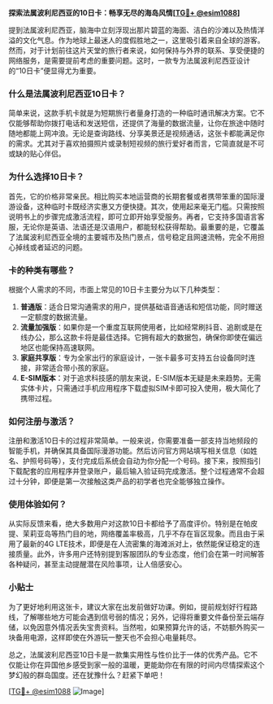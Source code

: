 **探索法属波利尼西亚的10日卡：畅享无尽的海岛风情[[TG💪+ @esim1088](https://t.me/s/esim1088)]**

提到法属波利尼西亚，脑海中立刻浮现出那片碧蓝的海面、洁白的沙滩以及热情洋溢的文化气息。作为地球上最迷人的度假胜地之一，这里吸引着来自全球的游客。然而，对于计划前往这片天堂的旅行者来说，如何保持与外界的联系、享受便捷的网络服务，是需要提前考虑的重要问题。这时，一款专为法属波利尼西亚设计的“10日卡”便显得尤为重要。

### 什么是法属波利尼西亚10日卡？

简单来说，这款手机卡就是为短期旅行者量身打造的一种临时通讯解决方案。它不仅能够帮助你拨打电话和发送短信，还提供了海量的数据流量，让你在旅途中随时随地都能上网冲浪。无论是查询路线、分享美景还是视频通话，这张卡都能满足你的需求。尤其对于喜欢拍摄照片或录制短视频的旅行爱好者而言，它简直就是不可或缺的贴心伴侣。

### 为什么选择10日卡？

首先，它的价格非常亲民。相比购买本地运营商的长期套餐或者携带笨重的国际漫游设备，这种临时卡既经济实惠又方便快捷。其次，使用起来毫无门槛。只需按照说明书上的步骤完成激活流程，即可立即开始享受服务。再者，它支持多国语言客服，无论你是英语、法语还是汉语用户，都能轻松获得帮助。最重要的是，它覆盖了法属波利尼西亚全境的主要城市及热门景点，信号稳定且网速流畅，完全不用担心掉线或者延迟的问题。

### 卡的种类有哪些？

根据个人需求的不同，市面上常见的10日卡主要分为以下几种类型：

1. **普通版**：适合日常沟通需求的用户，提供基础语音通话和短信功能，同时赠送一定额度的数据流量。
2. **流量加强版**：如果你是一个重度互联网使用者，比如经常刷抖音、追剧或是在线办公，那么这款卡将是最佳选择。它拥有超大的数据包，确保你即使在偏远地区也能保持高速联网。
3. **家庭共享版**：专为全家出行的家庭设计，一张卡最多可支持五台设备同时连接，非常适合带小孩的家庭。
4. **E-SIM版本**：对于追求科技感的朋友来说，E-SIM版本无疑是未来趋势。无需实体卡片，只需通过手机应用程序下载虚拟SIM卡即可投入使用，极大简化了携带过程。

### 如何注册与激活？

注册和激活10日卡的过程非常简单。一般来说，你需要准备一部支持当地频段的智能手机，并确保其具备国际漫游功能。然后访问官方网站填写相关信息（如姓名、护照号码等），支付完成后系统会自动为你分配一个号码。接下来，按照指引下载配套的应用程序并登录账户，最后输入验证码完成激活。整个过程通常不会超过十分钟，即便是第一次接触这类产品的初学者也完全能够独立操作。

### 使用体验如何？

从实际反馈来看，绝大多数用户对这款10日卡都给予了高度评价。特别是在帕皮提、茉莉亚岛等热门目的地，网络覆盖率极高，几乎不存在盲区现象。而且由于采用了最新的4G LTE技术，即便是在人流密集的海滩派对上，依然能保证稳定的连接质量。此外，许多用户还特别提到客服团队的专业态度，他们会在第一时间解答各种疑问，甚至主动提醒潜在风险事项，让人倍感安心。

### 小贴士

为了更好地利用这张卡，建议大家在出发前做好功课。例如，提前规划好行程路线，了解哪些地方可能会遇到信号弱的情况；另外，记得将重要文件备份至云端存储，以免因意外情况丢失宝贵资料。当然啦，如果预算允许的话，不妨额外购买一块备用电源，这样即使在外游玩一整天也不会担心电量耗尽。

总之，法属波利尼西亚10日卡是一款集实用性与性价比于一体的优秀产品。它不仅能让你在异国他乡感受到家一般的温暖，更能助你在有限的时间内尽情探索这个梦幻般的群岛国度。还在犹豫什么？赶紧下单吧！

[[TG💪+ @esim1088](https://t.me/s/esim1088) ![Image](https://i.postimg.cc/4NQfJmqS/Snipaste-2025-05-13-00-14-12.png)]